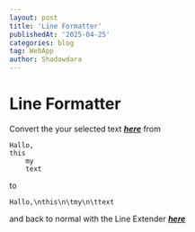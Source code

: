 ```yaml
---
layout: post
title: 'Line Formatter'
publishedAt: '2025-04-25'
categories: blog
tag: WebApp
author: Shadowdara
---
```


# Line Formatter

Convert the your selected text ***[here](/html/line_formatter/index.html)***
from

```
Hallo,
this
    my
    text
```

to

```
Hallo,\nthis\n\tmy\n\ttext
```

and back to normal with the Line Extender ***[here](html/line_formatter/line_extender.html)***
